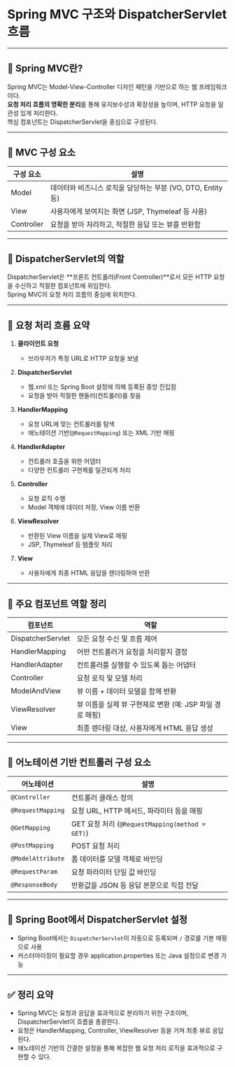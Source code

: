 # Spring MVC 구조와 DispatcherServlet 흐름

---

## 🔹 Spring MVC란?

Spring MVC는 Model-View-Controller 디자인 패턴을 기반으로 하는 웹 프레임워크이다.  
**요청 처리 흐름의 명확한 분리**를 통해 유지보수성과 확장성을 높이며, HTTP 요청을 일관성 있게 처리한다.  
핵심 컴포넌트는 DispatcherServlet을 중심으로 구성된다.

---

## 🔹 MVC 구성 요소

| 구성 요소  | 설명                                                         |
|-------------|--------------------------------------------------------------|
| Model       | 데이터와 비즈니스 로직을 담당하는 부분 (VO, DTO, Entity 등) |
| View        | 사용자에게 보여지는 화면 (JSP, Thymeleaf 등 사용)            |
| Controller  | 요청을 받아 처리하고, 적절한 응답 또는 뷰를 반환함           |

---

## 🔹 DispatcherServlet의 역할

DispatcherServlet은 **프론트 컨트롤러(Front Controller)**로서 모든 HTTP 요청을 수신하고 적절한 컴포넌트에 위임한다.  
Spring MVC의 요청 처리 흐름의 중심에 위치한다.

---

## 🔹 요청 처리 흐름 요약

1. **클라이언트 요청**
   - 브라우저가 특정 URL로 HTTP 요청을 보냄

2. **DispatcherServlet**
   - 웹.xml 또는 Spring Boot 설정에 의해 등록된 중앙 진입점
   - 요청을 받아 적절한 핸들러(컨트롤러)를 찾음

3. **HandlerMapping**
   - 요청 URL에 맞는 컨트롤러를 탐색
   - 애노테이션 기반(`@RequestMapping`) 또는 XML 기반 매핑

4. **HandlerAdapter**
   - 컨트롤러 호출을 위한 어댑터
   - 다양한 컨트롤러 구현체를 일관되게 처리

5. **Controller**
   - 요청 로직 수행
   - Model 객체에 데이터 저장, View 이름 반환

6. **ViewResolver**
   - 반환된 View 이름을 실제 View로 매핑
   - JSP, Thymeleaf 등 템플릿 처리

7. **View**
   - 사용자에게 최종 HTML 응답을 렌더링하여 반환

---

## 🔹 주요 컴포넌트 역할 정리

| 컴포넌트            | 역할                                                     |
|---------------------|----------------------------------------------------------|
| DispatcherServlet   | 모든 요청 수신 및 흐름 제어                               |
| HandlerMapping      | 어떤 컨트롤러가 요청을 처리할지 결정                      |
| HandlerAdapter      | 컨트롤러를 실행할 수 있도록 돕는 어댑터                   |
| Controller          | 요청 로직 및 모델 처리                                    |
| ModelAndView        | 뷰 이름 + 데이터 모델을 함께 반환                         |
| ViewResolver        | 뷰 이름을 실제 뷰 구현체로 변환 (예: JSP 파일 경로 매핑)  |
| View                | 최종 렌더링 대상, 사용자에게 HTML 응답 생성               |

---

## 🔹 어노테이션 기반 컨트롤러 구성 요소

| 어노테이션            | 설명                                                |
|------------------------|-----------------------------------------------------|
| `@Controller`         | 컨트롤러 클래스 정의                                |
| `@RequestMapping`     | 요청 URL, HTTP 메서드, 파라미터 등을 매핑           |
| `@GetMapping`         | GET 요청 처리 (`@RequestMapping(method = GET)`)    |
| `@PostMapping`        | POST 요청 처리                                      |
| `@ModelAttribute`     | 폼 데이터를 모델 객체로 바인딩                      |
| `@RequestParam`       | 요청 파라미터 단일 값 바인딩                        |
| `@ResponseBody`       | 반환값을 JSON 등 응답 본문으로 직접 전달            |

---

## 🔹 Spring Boot에서 DispatcherServlet 설정

- Spring Boot에서는 `DispatcherServlet`이 자동으로 등록되며 `/` 경로를 기본 매핑으로 사용
- 커스터마이징이 필요할 경우 application.properties 또는 Java 설정으로 변경 가능

---

## ✅ 정리 요약

- Spring MVC는 요청과 응답을 효과적으로 분리하기 위한 구조이며, DispatcherServlet이 흐름을 총괄한다.
- 요청은 HandlerMapping, Controller, ViewResolver 등을 거쳐 최종 뷰로 응답된다.
- 애노테이션 기반의 간결한 설정을 통해 복잡한 웹 요청 처리 로직을 효과적으로 구현할 수 있다.
